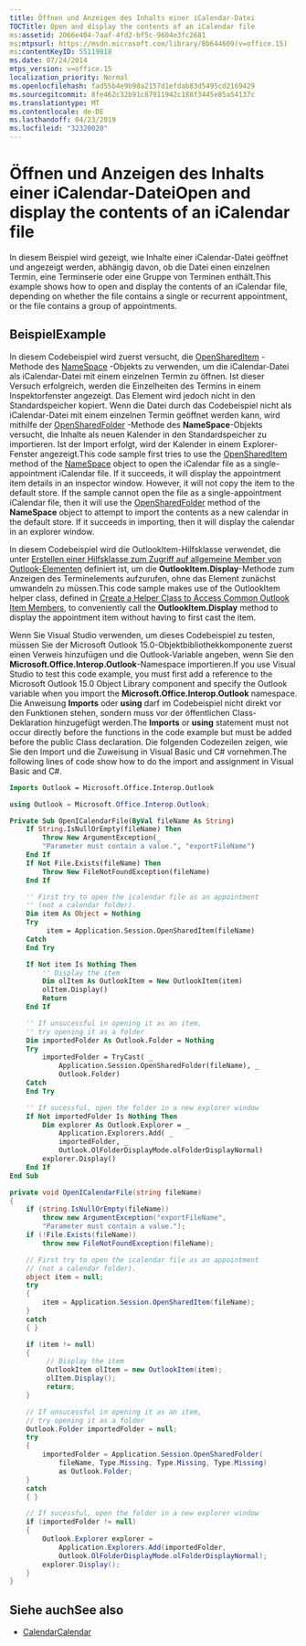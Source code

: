 ```yaml
---
title: Öffnen und Anzeigen des Inhalts einer iCalendar-Datei
TOCTitle: Open and display the contents of an iCalendar file
ms:assetid: 2066e404-7aaf-4fd2-bf5c-9604e3fc2681
ms:mtpsurl: https://msdn.microsoft.com/library/Bb644609(v=office.15)
ms:contentKeyID: 55119818
ms.date: 07/24/2014
mtps_version: v=office.15
localization_priority: Normal
ms.openlocfilehash: fad55b4e9b98a2157d1efdab83d5495cd2169429
ms.sourcegitcommit: 8fe462c32b91c87911942c188f3445e85a54137c
ms.translationtype: MT
ms.contentlocale: de-DE
ms.lasthandoff: 04/23/2019
ms.locfileid: "32320020"
---
```

# <a name="open-and-display-the-contents-of-an-icalendar-file"></a><span data-ttu-id="b7ce9-102">Öffnen und Anzeigen des Inhalts einer iCalendar-Datei</span><span class="sxs-lookup"><span data-stu-id="b7ce9-102">Open and display the contents of an iCalendar file</span></span>

<span data-ttu-id="b7ce9-103">In diesem Beispiel wird gezeigt, wie Inhalte einer iCalendar-Datei geöffnet und angezeigt werden, abhängig davon, ob die Datei einen einzelnen Termin, eine Terminserie oder eine Gruppe von Terminen enthält.</span><span class="sxs-lookup"><span data-stu-id="b7ce9-103">This example shows how to open and display the contents of an iCalendar file, depending on whether the file contains a single or recurrent appointment, or the file contains a group of appointments.</span></span>

## <a name="example"></a><span data-ttu-id="b7ce9-104">Beispiel</span><span class="sxs-lookup"><span data-stu-id="b7ce9-104">Example</span></span>

<span data-ttu-id="b7ce9-p101">In diesem Codebeispiel wird zuerst versucht, die [OpenSharedItem](https://msdn.microsoft.com/library/bb645399\(v=office.15\)) -Methode des [NameSpace](https://msdn.microsoft.com/library/bb645857\(v=office.15\)) -Objekts zu verwenden, um die iCalendar-Datei als iCalendar-Datei mit einem einzelnen Termin zu öffnen. Ist dieser Versuch erfolgreich, werden die Einzelheiten des Termins in einem Inspektorfenster angezeigt. Das Element wird jedoch nicht in den Standardspeicher kopiert. Wenn die Datei durch das Codebeispiel nicht als iCalendar-Datei mit einem einzelnen Termin geöffnet werden kann, wird mithilfe der [OpenSharedFolder](https://msdn.microsoft.com/library/bb610157\(v=office.15\)) -Methode des **NameSpace**-Objekts versucht, die Inhalte als neuen Kalender in den Standardspeicher zu importieren. Ist der Import erfolgt, wird der Kalender in einem Explorer-Fenster angezeigt.</span><span class="sxs-lookup"><span data-stu-id="b7ce9-p101">This code sample first tries to use the [OpenSharedItem](https://msdn.microsoft.com/library/bb645399\(v=office.15\)) method of the [NameSpace](https://msdn.microsoft.com/library/bb645857\(v=office.15\)) object to open the iCalendar file as a single-appointment iCalendar file. If it succeeds, it will display the appointment item details in an inspector window. However, it will not copy the item to the default store. If the sample cannot open the file as a single-appointment iCalendar file, then it will use the [OpenSharedFolder](https://msdn.microsoft.com/library/bb610157\(v=office.15\)) method of the **NameSpace** object to attempt to import the contents as a new calendar in the default store. If it succeeds in importing, then it will display the calendar in an explorer window.</span></span>

<span data-ttu-id="b7ce9-110">In diesem Codebeispiel wird die OutlookItem-Hilfsklasse verwendet, die unter [Erstellen einer Hilfsklasse zum Zugriff auf allgemeine Member von Outlook-Elementen](how-to-create-a-helper-class-to-access-common-outlook-item-members.md) definiert ist, um die **OutlookItem.Display**-Methode zum Anzeigen des Terminelements aufzurufen, ohne das Element zunächst umwandeln zu müssen.</span><span class="sxs-lookup"><span data-stu-id="b7ce9-110">This code sample makes use of the OutlookItem helper class, defined in [Create a Helper Class to Access Common Outlook Item Members](how-to-create-a-helper-class-to-access-common-outlook-item-members.md), to conveniently call the **OutlookItem.Display** method to display the appointment item without having to first cast the item.</span></span>

<span data-ttu-id="b7ce9-111">Wenn Sie Visual Studio verwenden, um dieses Codebeispiel zu testen, müssen Sie der Microsoft Outlook 15.0-Objektbibliothekkomponente zuerst einen Verweis hinzufügen und die Outlook-Variable angeben, wenn Sie den **Microsoft.Office.Interop.Outlook**-Namespace importieren.</span><span class="sxs-lookup"><span data-stu-id="b7ce9-111">If you use Visual Studio to test this code example, you must first add a reference to the Microsoft Outlook 15.0 Object Library component and specify the Outlook variable when you import the **Microsoft.Office.Interop.Outlook** namespace.</span></span> <span data-ttu-id="b7ce9-112">Die Anweisung **Imports** oder **using** darf im Codebeispiel nicht direkt vor den Funktionen stehen, sondern muss vor der öffentlichen Class-Deklaration hinzugefügt werden.</span><span class="sxs-lookup"><span data-stu-id="b7ce9-112">The **Imports** or **using** statement must not occur directly before the functions in the code example but must be added before the public Class declaration.</span></span> <span data-ttu-id="b7ce9-113">Die folgenden Codezeilen zeigen, wie Sie den Import und die Zuweisung in Visual Basic und C\# vornehmen.</span><span class="sxs-lookup"><span data-stu-id="b7ce9-113">The following lines of code show how to do the import and assignment in Visual Basic and C\#.</span></span>

```vb
Imports Outlook = Microsoft.Office.Interop.Outlook
```


```csharp
using Outlook = Microsoft.Office.Interop.Outlook;
```


```vb
Private Sub OpenICalendarFile(ByVal fileName As String)
    If String.IsNullOrEmpty(fileName) Then
        Throw New ArgumentException(_
        "Parameter must contain a value.", "exportFileName")
    End If
    If Not File.Exists(fileName) Then
        Throw New FileNotFoundException(fileName)
    End If

    '' First try to open the icalendar file as an appointment 
    '' (not a calendar folder).
    Dim item As Object = Nothing
    Try
         item = Application.Session.OpenSharedItem(fileName)
    Catch
    End Try

    If Not item Is Nothing Then
        '' Display the item
        Dim olItem As OutlookItem = New OutlookItem(item)
        olItem.Display()
        Return
    End If

    '' If unsucessful in opening it as an item, 
    '' try opening it as a folder
    Dim importedFolder As Outlook.Folder = Nothing
    Try
        importedFolder = TryCast( _
            Application.Session.OpenSharedFolder(fileName), _
            Outlook.Folder)
    Catch
    End Try

    '' If sucessful, open the folder in a new explorer window
    If Not importedFolder Is Nothing Then
        Dim explorer As Outlook.Explorer = _
            Application.Explorers.Add( _
            importedFolder, _
            Outlook.OlFolderDisplayMode.olFolderDisplayNormal)
        explorer.Display()
    End If
End Sub
```


```csharp
private void OpenICalendarFile(string fileName)
{
    if (string.IsNullOrEmpty(fileName))
        throw new ArgumentException("exportFileName", 
        "Parameter must contain a value.");
    if (!File.Exists(fileName))
        throw new FileNotFoundException(fileName);

    // First try to open the icalendar file as an appointment 
    // (not a calendar folder).
    object item = null;
    try
    {
        item = Application.Session.OpenSharedItem(fileName);
    }
    catch
    { }

    if (item != null)
    {
         // Display the item
         OutlookItem olItem = new OutlookItem(item);
         olItem.Display();
         return;
    }

    // If unsucessful in opening it as an item, 
    // try opening it as a folder
    Outlook.Folder importedFolder = null;
    try
    {
        importedFolder = Application.Session.OpenSharedFolder(
            fileName, Type.Missing, Type.Missing, Type.Missing) 
            as Outlook.Folder;
    }
    catch
    { }

    // If sucessful, open the folder in a new explorer window
    if (importedFolder != null)
    {
        Outlook.Explorer explorer =
            Application.Explorers.Add(importedFolder, 
            Outlook.OlFolderDisplayMode.olFolderDisplayNormal);
        explorer.Display();
    }
}
```

## <a name="see-also"></a><span data-ttu-id="b7ce9-114">Siehe auch</span><span class="sxs-lookup"><span data-stu-id="b7ce9-114">See also</span></span>

- [<span data-ttu-id="b7ce9-115">Calendar</span><span class="sxs-lookup"><span data-stu-id="b7ce9-115">Calendar</span></span>](calendar.md)

